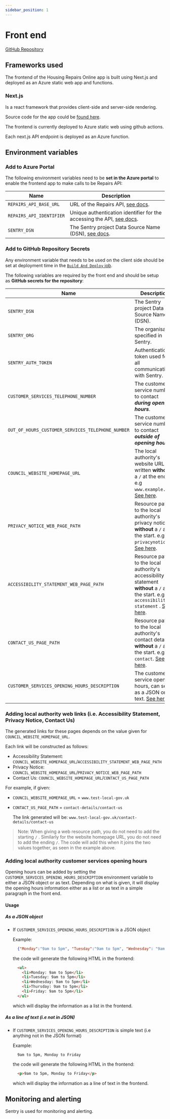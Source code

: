 ```yaml
---
sidebar_position: 1
---
```

# Front end

<a class="badge badge--secondary" href="https://github.com/City-of-Lincoln-Council/housing-repairs-online-frontend">GitHub Repository</a>

## Frameworks used

The frontend of the Housing Repairs Online app is built using Next.js and
deployed as an Azure static web app and functions.

### Next.js

Is a react framework that provides client-side and server-side rendering.

Source code for the app could be [found here](https://github.com/City-of-Lincoln-Council/housing-repairs-online-frontend).

The frontend is currently deployed to Azure static web using github actions.

Each next.js API endpoint is deployed as an Azure function.

## Environment variables

### Add to Azure Portal

The following environment variables need to be **set in the Azure portal** to enable
the frontend app to make calls to be Repairs API:
  
| Name                     | Description                                                                                                    |
|--------------------------|----------------------------------------------------------------------------------------------------------------|
| `REPAIRS_API_BASE_URL`   | URL of the Repairs API, [see docs](../repairs-api/intro).                                                      |
| `REPAIRS_API_IDENTIFIER` | Unique authentication identifier for the accessing the API, [see docs](../repairs-api/intro).                  |
| `SENTRY_DSN`             | The Sentry project Data Source Name (DSN), [see docs](../alerting-and-monitoring/intro#azure-component-setup). |

### Add to GitHub Repository Secrets

Any environment variable that needs to be used on the client side should be set
at deployment time in the [`Build And Deploy` job](https://github.com/City-of-Lincoln-Council/housing-repairs-online-frontend/blob/main/.github/workflows/azure-static-web-apps-purple-desert-05060ea03.yml#L100).

The following variables are required by the front end and should be setup as **GitHub secrets for the repository**:

| Name                                              | Description                                                                                                                  |
|---------------------------------------------------|------------------------------------------------------------------------------------------------------------------------------|
| `SENTRY_DSN`                                      | The Sentry project Data Source Name (DSN).                                                                                   |
| `SENTRY_ORG`                                      | The organisation specified in Sentry.                                                                                        |
| `SENTRY_AUTH_TOKEN`                               | Authentication token used for all communication with Sentry.                                                                 |
| `CUSTOMER_SERVICES_TELEPHONE_NUMBER`              | The customer service number to contact ***during opening hours***.                                                           |
| `OUT_OF_HOURS_CUSTOMER_SERVICES_TELEPHONE_NUMBER` | The customer service number to contact ***outside of opening hours***.                                                       |
| `COUNCIL_WEBSITE_HOMEPAGE_URL`                    | The local authority's website URL written **without** a `/` at the end e.g `www.example.com`. [See here](#adding-local-authority-web-links-ie-accessibility-statement-privacy-notice-contact-us). |
| `PRIVACY_NOTICE_WEB_PAGE_PATH`                    | Resource path to the local authority's privacy notice **without** a `/` at the start. e.g `privacynotice`. [See here](#adding-local-authority-web-links-ie-accessibility-statement-privacy-notice-contact-us). |
| `ACCESSIBILITY_STATEMENT_WEB_PAGE_PATH`           | Resource path to the local authority's accessibility statement **without** a `/` at the start. e.g `accessibility-statement` . [See here](#adding-local-authority-web-links-ie-accessibility-statement-privacy-notice-contact-us). |
| `CONTACT_US_PAGE_PATH`                            | Resource path to the local authority's contact details **without** a `/` at the start. e.g `contact`. [See here](#adding-local-authority-web-links-ie-accessibility-statement-privacy-notice-contact-us). |
| `CUSTOMER_SERVICES_OPENING_HOURS_DESCRIPTION`     | The customer service opening hours, can set as a JSON or text. [See here](#adding-local-authority-customer-services-opening-hours). |

### Adding local authority web links (i.e. Accessibility Statement, Privacy Notice, Contact Us)

The generated links for these pages depends on the value given for `COUNCIL_WEBSITE_HOMEPAGE_URL`.

Each link will be constructed as follows:

- Accessibility Statement: `COUNCIL_WEBSITE_HOMEPAGE_URL`/`ACCESSIBILITY_STATEMENT_WEB_PAGE_PATH`
- Privacy Notice: `COUNCIL_WEBSITE_HOMEPAGE_URL`/`PRIVACY_NOTICE_WEB_PAGE_PATH`
- Contact Us: `COUNCIL_WEBSITE_HOMEPAGE_URL`/`CONTACT_US_PAGE_PATH`

For example, if given:

- `COUNCIL_WEBSITE_HOMEPAGE_URL` = `www.test-local-gov.uk`
- `CONTACT_US_PAGE_PATH` = `contact-details/contact-us`

  The link generated will be: `www.test-local-gov.uk/contact-details/contact-us`

> Note: When giving a web resource path, you do not need to add the starting `/` . Similarly for the website homepage URL, you do not need to add the ending `/`. The code will add this when it joins the two values together, as seen in the example above.

### Adding local authority customer services opening hours

Opening hours can be added by setting the `CUSTOMER_SERVICES_OPENING_HOURS_DESCRIPTION` environment variable to either a JSON object or as text.
Depending on what is given, it will display the opening hours information either as a list or as text in a simple paragraph in the front end.

#### Usage

##### As a JSON object

- If `CUSTOMER_SERVICES_OPENING_HOURS_DESCRIPTION` is a JSON object
  
  Example:

    ```json
      {"Monday":"9am to 5pm", "Tuesday":"9am to 5pm", "Wednesday": "9am to 5pm", "Thursday": "9am to 5pm", "Friday": "9am to 5pm"}
    ```

  the code will generate the following HTML in the frontend:

    ```html
      <ul>
        <li>Monday: 9am to 5pm</li>
        <li>Tuesday: 9am to 5pm</li>
        <li>Wednesday: 9am to 5pm</li>
        <li>Thursday: 9am to 5pm</li>
        <li>Friday: 9am to 5pm</li>
      </ul>
  ```
  
  which will display the information as a list in the frontend.

##### As a line of text (i.e not in JSON)

- If `CUSTOMER_SERVICES_OPENING_HOURS_DESCRIPTION` is simple text (i.e anything not in the JSON format)

  Example:

    ```text
      9am to 5pm, Monday to Friday
    ```

  the code will generate the following HTML in the frontend:

    ```html
      <p>9am to 5pm, Monday to Friday</p>
  ```

  which will display the information as a line of text in the frontend.

## Monitoring and alerting

Sentry is used for monitoring and alerting.
